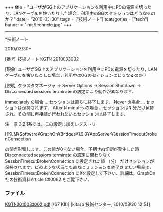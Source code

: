 ﻿+++
title = "ユーザがGG上のアプリケーションを利用中にPCの電源を切ったり，LANケーブルを抜いたりした場合，利用中のGGのセッションはどうなるのか？"
date = "2010-03-30"
ttags = ["技術ノート"]
tcategories = ["tech"]
banner = "img/technote.jpg"
+++

-----------------------------------------------------------------------------------------------------------------------------

*技術ノート

2010/03/30*


[番号]
技術ノート KGTN 2010033002

[現象]
ユーザがGG上のアプリケーションを利用中にPCの電源を切ったり，LANケーブルを抜いたりした場合，利用中のGGのセッションはどうなるのか？

[説明]
クラスタマネージャ → Server Options → Session Shutdown → Disconnected
sessions terminate の設定により動作が異なります．

Immediately の場合 ... セッションは直ちに終了します．
Never の場合 ... セッションは保持されます．
After N minutes の場合 ...セッションはN
分だけ保持され，その間に再接続が行われないとセッションは終了します．

注　意
3.2.1系では，この設定に加えレジストリ

HKLM¥Software¥GraphOn¥Bridges¥1.0.0¥AppServer¥SessionTimeoutBrokenConnection

の値が影響します．この値が0でない場合，予期せぬ切断が発生した時
Disconnected sessions terminate の設定に関わりなく
SessionTimeoutBrokenConnection に設定された値 （分）
だけセッションが保持されます．どのような状況でも直ちにセッションを終了させたい場合は，SessionTimeoutBrokenConnection
に0を設定して下さい．詳細は，GraphOn社の技術資料Article C00062
をご覧下さい．


### ファイル

 
 


[KGTN2010033002.pdf](http://techreport.kitasp.net/attachments/download/118/KGTN2010033002.pdf)
 [(67 KB)] [kitasp 技術センター, 2010/03/30
12:54]


 


 

